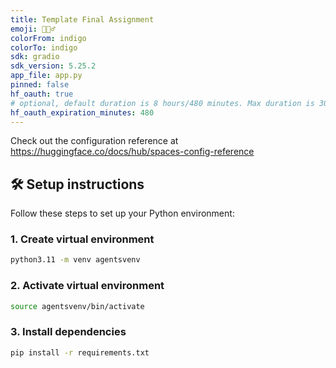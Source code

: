 ```yaml
---
title: Template Final Assignment
emoji: 🕵🏻‍♂️
colorFrom: indigo
colorTo: indigo
sdk: gradio
sdk_version: 5.25.2
app_file: app.py
pinned: false
hf_oauth: true
# optional, default duration is 8 hours/480 minutes. Max duration is 30 days/43200 minutes.
hf_oauth_expiration_minutes: 480
---
```


Check out the configuration reference at https://huggingface.co/docs/hub/spaces-config-reference


## 🛠️ Setup instructions

Follow these steps to set up your Python environment:

### 1. Create virtual environment

```bash
python3.11 -m venv agentsvenv
```


### 2. Activate virtual environment

```bash
source agentsvenv/bin/activate
```

### 3. Install dependencies

```bash
pip install -r requirements.txt
```
